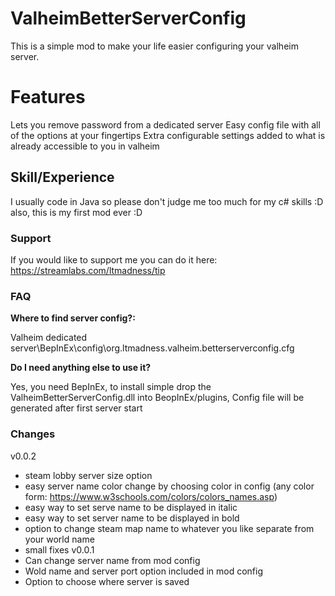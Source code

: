 # ValheimBetterServerConfig
This is a simple mod to make your life easier configuring your valheim server.

# Features
Lets you remove password from a dedicated server
Easy config file with all of the options at your fingertips
Extra configurable settings added to what is already accessible to you in valheim

## Skill/Experience
I usually code in Java so please don't judge me too much for my c# skills :D also, this is my first mod ever :D

### Support
If you would like to support me you can do it here: https://streamlabs.com/ltmadness/tip

### FAQ
<b>Where to find server config?:</b>

Valheim dedicated server\BepInEx\config\org.ltmadness.valheim.betterserverconfig.cfg

<b>Do I need anything else to use it?</b>

Yes, you need BepInEx, to install simple drop the ValheimBetterServerConfig.dll into BeopInEx/plugins,
Config file will be generated after first server start

### Changes
v0.0.2
* steam lobby server size option
* easy server name color change by choosing color in config (any color form: https://www.w3schools.com/colors/colors_names.asp)
* easy way to set serve name to be displayed in italic
* easy way to set server name to be displayed in bold
* option to change steam map name to whatever you like separate from your world name
* small fixes
v0.0.1 
* Can change server name from mod config
* Wold name and server port option included in mod config
* Option to choose where server is saved
